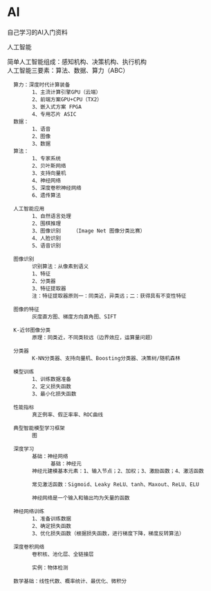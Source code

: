 # AI
自己学习的AI入门资料

人工智能    

简单人工智能组成：感知机构、决策机构、执行机构     
人工智能三要素：算法、数据、算力（ABC）   
      
      算力：深度时代计算装备          
            1、主流计算引擎GPU（云端）   
            2、前端方案GPU+CPU（TX2）    
            3、嵌入式方案 FPGA    
            4、专用芯片 ASIC   
      数据：      
            1、语音    
            2、图像    
            3、数据    
      算法：    
            1、专家系统    
            2、贝叶斯网络   
            3、支持向量机   
            4、神经网络    
            5、深度卷积神经网络    
            6、遗传算法    
            
      人工智能应用    
            1、自然语言处理    
            2、围棋推理    
            3、图像识别    （Image Net 图像分类比赛）    
            4、人脸识别    
            5、语音识别    
            
      图像识别    
            识别算法：从像素到语义  
            1、特征
            2、分类器
            3、特征提取器
            注：特征提取器原则一：同类近，异类远；二：获得具有不变性特征
            
      图像的特征
            灰度直方图、梯度方向直角图、SIFT
            
      K-近邻图像分类
            原理：同类近，不同类较远（边界效应，运算量问题）
            
      分类器
            K-NN分类器、支持向量机、Boosting分类器、决策树/随机森林
            
      模型训练
            1、训练数据准备
            2、定义损失函数
            3、最小化损失函数
            
      性能指标
            真正例率、假正率率、ROC曲线
            
      典型智能模型学习框架
            图
            
      深度学习
            基础：神经网络
                  基础：神经元
            神经元建模基本元素：1、输入节点；2、加权；3、激励函数；4、激活函数
            
            常见激活函数：Sigmoid、Leaky ReLU、tanh、Maxout、ReLU、ELU
            
            神经网络是一个输入和输出均为矢量的函数
      
      神经网络训练
            1、准备训练数据
            2、确定损失函数
            3、优化损失函数（根据损失函数，进行梯度下降，梯度反转算法）
      
      深度卷积网络
            卷积核、池化层、全链接层
            
            实例：物体检测
      
      数学基础：线性代数、概率统计、最优化、微积分
      
      
      
      
      
